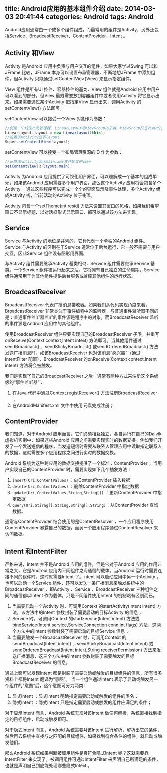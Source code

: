title: Android应用的基本组件介绍
date: 2014-03-03 20:41:44
categories: Android
tags: Android
---
Android应用通常由一个或多个组件组成，而最常用的组件是Activity，另外还包括Service、BroadcastReceiver、ContentProvider、Intent 。
 
 <!-- more -->
## Activity 和View
Activity 是Android 应用中负责与用户交互的组件，如果大家学过Swing 可以和JFrame 比较，JFrame 本身可以设置布局管理器，不断地想JFrame 中添加组件，但Activity 只能通过setContentView(View) 来显示指定组件。

View 组件是所有UI 控件、容器控件的基类，View 组件就是Android 应用中用户可以看到的部分。但View 最贱需要放到容器组件中或者使用Activity 将它显示出来。如果需要通过某个Activity 把指定View 显示出来，调用Activity 的setContentView() 方法即可。
 
setContentView 可以接受一个View 对象作为参数：
```java
//创建一个线性布局管理器, LinearLayout是ViewGroup的子类，ViewGroup又是View的子类  
LinearLayout layout = new LinearLayout(this);  
//设置该Activity显示layout  
Super.setContentView(layout);  
```
 
setContentView 可以接受一个布局管理资源的ID 作为参数：
```java
//设置该Activity显示main.xml文件定义的View  
setContentView(R.layout.main);  
```
 
Activity 为Android 应用提供了可视化用户界面，可以理解成一个基本的组成单元，如果该Android 应用需要多个用户界面，那么这个Activity 应用将会包含多个Activity ，通过这些程序可以完成一个个的界面显示及事件处理，多个Activity 组成Activity 栈，当前活动的Activity 位于栈顶。
 
Activity 包含一个setTheme(int resid) 方法来设置其窗口的风格，如果我们希望窗口不显示标题、以对话框形式显示窗口，都可以通过该方法来实现。
 
## Service
Service 与Activity 的地位是并列的，它也代表一个单独的Android 组件。Service 与Activity 的区别在于Service 通常位于后台运行，它一般不需要与用户交互，因此Service 组件没有图形用界面。

与Activity 组件需要继承Activity 基类相似，Service 组件需要继承Service 基类。一个Service 组件被运行起来之后，它将拥有自己独立的生命周期，Service 组件通常用于为其他组件提供后台服务或监控其他组件的运行状态。
 
## BroadcastReceiver
BroadcastReceiver 代表广播消息接收器。如果我们从代码实现角度来看，BroadcastReceiver 非常类似于事件编程中的监听器，与普通事件监听器不同的是：普通事件监听器监听的事件源是程序中的对象，而BroadcastReceiver 监听的事件源是Android 应用中的其他组件。

使用BroadcastReceiver 组件只要实现自己的BroadcastReceiver 子类，并重写onReceive(Context context,Intent intent) 方法即可。当其他组件通过sendBroadcast() 、sendStickyBroadcast() 或sendOrderedBroadcast() 方法发送广播消息时，如该BroadcastReceiver 也对该消息“感兴趣”（通过IntentFilter 配置），BroadcastReceiver 的onReceive(Context context,Intent intent) 方法将会被触发。

我们是实现了自己的BroadcastReceiver 之后，通常有两种方式来注册这个系统级的“事件监听器”：

1. 在Java 代码中通过Context.registReceiver() 方法注册BroadcastReceiver ；
2. 在AndroidManifest.xml 文件中使用<receiver> 元素完成注册；
 
## ContentProvider
我们知道，对于Android 应用而言，它们必须相互独立，各自运行在自己的Dalvik 虚拟机实例中，如果这些Android 应用之间需要实现实时的数据交换。例如我们开发了一个发送短信的程序，当发送短信时需要从联系人管理应用中读取指定联系人的数据，这就需要多个应用程序之间进行实时的数据交换。

Android 系统为这种跨应用的数据交换提供了一个标准：ContentProvider 。当用户实现自己的ContentProvider 时，需要实现如下几个抽象方法：

1. `insert(Uri,ContentValues)` ：向ContentProvider 插入数据
2. `delete(Uri,ContentValues)` ：删除ContentProvider 中指定数据
3. `update(Uri,ContentValues,String,String[])` ：更新ContentProvider 中指定数据
4. `query(Uri,Stirng[],String,String[],String)`：从ContentProvider 查询数据。

通常与ContentProvider 结合使用的是ContentResolver ，一个应用程序使用ContentProvider 暴露自己的数据，而另一个应用程序通过ContentResolver 来访问数据。
 
## Intent 和IntentFilter
严格来说，Intent 并不是Android 应用的组件，但是它对于Android 应用的作用非常之大，它是Android 应用内不同组件之间通信的载体。当Android 运行时需要连接不同的组件时，这时就需要Intent 了。Intent 可以启动应用中另一个Activity ，也可以启动一个Service 组件，还可以发送一条广播消息来触发系统中的BroadcastReceiver ，即Activity 、Service 、BroadcastReceiver 三种组件之间的通信都以Intent 作为载体，只是不同组件使用Intent 的机制略有区别而已。

1. 当需要启动一个Activity 时，可调用Context 的startActivity(Intent intent) 方法，该方法中的Intent 参数封装了需要启动的目标Activity 的信息；
2. Service 时，可调用Context 的startService(Intent intent) 方法或bindService(Intent service,ServiceConnection conn,int flags) 方法，这两个方法中的Intent 参数封装了需要启动的目标Service 信息；
3. 当需要触发一个BroadcastReceiver 时，可调用Context 的sendBroadcast(Intent intent) 、sendStickyBroadcast(Intent intent) 或sendOrderedBroadcast(Intent intent,String receiverPermission) 方法来发送广播消息，这三个方法中的Intent 参数封装了需要触发的目标BroadcastReceiver 的信息。

通过上面可以发现Intent 都是封装了需要启动或触发的目标组件的信息，所有很多资料上都将Intent 翻译为“意图”。
当一个组件通过Intent 表示了启动或触发另一个组件的“意图”后，这个意图可分为两类：

1. 显式Intent ：显式Intent 明确指定需要启动或触发的组件的类名；
2. 隐式Intent ：隐式Intent 只是指定需要启动或触发的组件应满足的条件；

对于显示Intent 而言，Android 系统无须对该Intent 做任何解析，系统直接找到指定的目标组件，启动或触发即可。

对于隐式Intent 而言，Android 系统需要对该Intent 进行解析，解析出它的条件，然后再去系统中查找与之匹配的目标组件，如果找到符合条件的组件，就启动或触发他们。

那么Android 系统如果判断被调用组件是否符合隐式Intent 呢？这就需要靠IntentFilter 来实现了，被调用组件可通过IntentFilter 来声明自己所满足的条件，也就是声明自己到底能处理哪些隐式Intent 。
